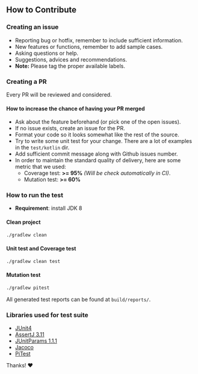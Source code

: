 ## How to Contribute


### Creating an issue
* Reporting bug or hotfix, remember to include sufficient information.
* New features or functions, remember to add sample cases.
* Asking questions or help.
* Suggestions, advices and recommendations.
* __Note:__ Please tag the proper available labels.


### Creating a PR
Every PR will be reviewed and considered.


#### How to increase the chance of having your PR merged

* Ask about the feature beforehand (or pick one of the open issues).
* If no issue exists, create an issue for the PR.
* Format your code so it looks somewhat like the rest of the source.
* Try to write some unit test for your change. There are a lot of examples in the `test/kotlin` dir.
* Add sufficient commit message along with Github issues number.
* In order to maintain the standard quality of delivery, here are some metric that we used:
	* Coverage test: __>= 95%__ _(Will be check automatically in CI)_.
	* Mutation test: __>= 60%__


### How to run the test

- __Requirement__: install JDK 8

#### Clean project

```bash
./gradlew clean
```

#### Unit test and Coverage test

```bash
./gradlew clean test
```

#### Mutation test

```bash
./gradlew pitest
```

All generated test reports can be found at `build/reports/`.


### Libraries used for test suite

- [JUnit4](https://junit.org/junit4/)
- [AssertJ 3.11](https://joel-costigliola.github.io/assertj/)
- [JUnitParams 1.1.1](http://pragmatists.github.io/JUnitParams/)
- [Jacoco](https://docs.gradle.org/current/userguide/jacoco_plugin.html)
- [PiTest](https://gradle-pitest-plugin.solidsoft.info/)

Thanks! :heart:
